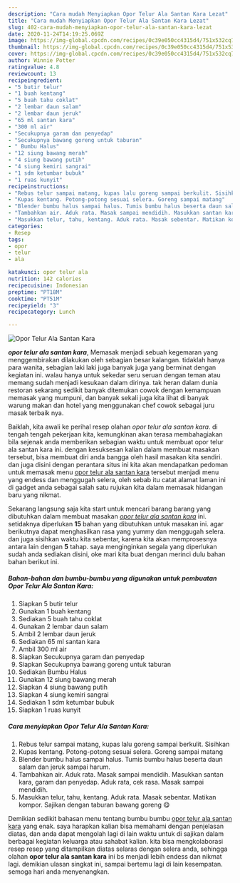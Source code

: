 ```yaml
---
description: "Cara mudah Menyiapkan Opor Telur Ala Santan Kara Lezat"
title: "Cara mudah Menyiapkan Opor Telur Ala Santan Kara Lezat"
slug: 402-cara-mudah-menyiapkan-opor-telur-ala-santan-kara-lezat
date: 2020-11-24T14:19:25.069Z
image: https://img-global.cpcdn.com/recipes/0c39e050cc4315d4/751x532cq70/opor-telur-ala-santan-kara-foto-resep-utama.jpg
thumbnail: https://img-global.cpcdn.com/recipes/0c39e050cc4315d4/751x532cq70/opor-telur-ala-santan-kara-foto-resep-utama.jpg
cover: https://img-global.cpcdn.com/recipes/0c39e050cc4315d4/751x532cq70/opor-telur-ala-santan-kara-foto-resep-utama.jpg
author: Winnie Potter
ratingvalue: 4.8
reviewcount: 13
recipeingredient:
- "5 butir telur"
- "1 buah kentang"
- "5 buah tahu coklat"
- "2 lembar daun salam"
- "2 lembar daun jeruk"
- "65 ml santan kara"
- "300 ml air"
- "Secukupnya garam dan penyedap"
- "Secukupnya bawang goreng untuk taburan"
- " Bumbu Halus"
- "12 siung bawang merah"
- "4 siung bawang putih"
- "4 siung kemiri sangrai"
- "1 sdm ketumbar bubuk"
- "1 ruas kunyit"
recipeinstructions:
- "Rebus telur sampai matang, kupas lalu goreng sampai berkulit. Sisihkan"
- "Kupas kentang. Potong-potong sesuai selera. Goreng sampai matang"
- "Blender bumbu halus sampai halus. Tumis bumbu halus beserta daun salam dan jeruk sampai harum."
- "Tambahkan air. Aduk rata. Masak sampai mendidih. Masukkan santan kara, garam dan penyedap. Aduk rata, cek rasa. Masak sampai mendidih."
- "Masukkan telur, tahu, kentang. Aduk rata. Masak sebentar. Matikan kompor. Sajikan dengan taburan bawang goreng 😋"
categories:
- Resep
tags:
- opor
- telur
- ala

katakunci: opor telur ala 
nutrition: 142 calories
recipecuisine: Indonesian
preptime: "PT18M"
cooktime: "PT51M"
recipeyield: "3"
recipecategory: Lunch

---
```



![Opor Telur Ala Santan Kara](https://img-global.cpcdn.com/recipes/0c39e050cc4315d4/751x532cq70/opor-telur-ala-santan-kara-foto-resep-utama.jpg)

<b><i>opor telur ala santan kara</i></b>, Memasak menjadi sebuah kegemaran yang menggembirakan dilakukan oleh sebagian besar kalangan. tidaklah hanya para wanita, sebagian laki laki juga banyak juga yang berminat dengan kegiatan ini. walau hanya untuk sekedar seru seruan dengan teman atau memang sudah menjadi kesukaan dalam dirinya. tak heran dalam dunia restoran sekarang sedikit banyak ditemukan cowok dengan kemampuan memasak yang mumpuni, dan banyak sekali juga kita lihat di banyak warung makan dan hotel yang menggunakan chef cowok sebagai juru masak terbaik nya.



Baiklah, kita awali ke perihal resep olahan <i>opor telur ala santan kara</i>. di tengah tengah pekerjaan kita, kemungkinan akan terasa membahagiakan bila sejenak anda memberikan sebagian waktu untuk membuat opor telur ala santan kara ini. dengan kesuksesan kalian dalam membuat masakan tersebut, bisa membuat diri anda bangga oleh hasil masakan kita sendiri. dan juga disini dengan perantara situs ini kita akan mendapatkan pedoman untuk memasak menu <u>opor telur ala santan kara</u> tersebut menjadi menu yang endess dan menggugah selera, oleh sebab itu catat alamat laman ini di gadget anda sebagai salah satu rujukan kita dalam memasak hidangan baru yang nikmat.


Sekarang langsung saja kita start untuk mencari barang barang yang dibutuhkan dalam membuat masakan <u><i>opor telur ala santan kara</i></u> ini. setidaknya diperlukan <b>15</b> bahan yang dibutuhkan untuk masakan ini. agar berikutnya dapat menghasilkan rasa yang yummy dan menggugah selera. dan juga sisihkan waktu kita sebentar, karena kita akan memprosesnya antara lain dengan <b>5</b> tahap. saya menginginkan segala yang diperlukan sudah anda sediakan disini, oke mari kita buat dengan merinci dulu bahan bahan berikut ini.

<!--inarticleads1-->

##### Bahan-bahan dan bumbu-bumbu yang digunakan untuk pembuatan Opor Telur Ala Santan Kara:

1. Siapkan 5 butir telur
1. Gunakan 1 buah kentang
1. Sediakan 5 buah tahu coklat
1. Gunakan 2 lembar daun salam
1. Ambil 2 lembar daun jeruk
1. Sediakan 65 ml santan kara
1. Ambil 300 ml air
1. Siapkan Secukupnya garam dan penyedap
1. Siapkan Secukupnya bawang goreng untuk taburan
1. Sediakan  Bumbu Halus
1. Gunakan 12 siung bawang merah
1. Siapkan 4 siung bawang putih
1. Siapkan 4 siung kemiri sangrai
1. Sediakan 1 sdm ketumbar bubuk
1. Siapkan 1 ruas kunyit




<!--inarticleads2-->

##### Cara menyiapkan Opor Telur Ala Santan Kara:

1. Rebus telur sampai matang, kupas lalu goreng sampai berkulit. Sisihkan
1. Kupas kentang. Potong-potong sesuai selera. Goreng sampai matang
1. Blender bumbu halus sampai halus. Tumis bumbu halus beserta daun salam dan jeruk sampai harum.
1. Tambahkan air. Aduk rata. Masak sampai mendidih. Masukkan santan kara, garam dan penyedap. Aduk rata, cek rasa. Masak sampai mendidih.
1. Masukkan telur, tahu, kentang. Aduk rata. Masak sebentar. Matikan kompor. Sajikan dengan taburan bawang goreng 😋




Demikian sedikit bahasan menu tentang bumbu bumbu <u>opor telur ala santan kara</u> yang enak. saya harapkan kalian bisa memahami dengan penjelasan diatas, dan anda dapat mengolah lagi di lain waktu untuk di sajikan dalam berbagai kegiatan keluarga atau sahabat kalian. kita bisa mengkolaborasi resep resep yang ditampilkan diatas selaras dengan selera anda, sehingga olahan <b>opor telur ala santan kara</b> ini bs menjadi lebih endess dan nikmat lagi. demikian ulasan singkat ini, sampai bertemu lagi di lain kesempatan. semoga hari anda menyenangkan.
